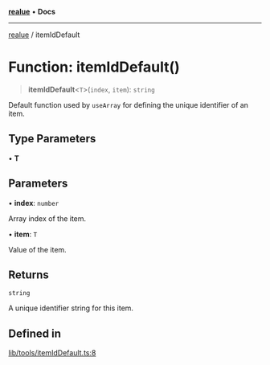 [**realue**](../README.md) • **Docs**

***

[realue](../README.md) / itemIdDefault

# Function: itemIdDefault()

> **itemIdDefault**\<`T`\>(`index`, `item`): `string`

Default function used by `useArray` for defining the unique identifier of an item.

## Type Parameters

• **T**

## Parameters

• **index**: `number`

Array index of the item.

• **item**: `T`

Value of the item.

## Returns

`string`

A unique identifier string for this item.

## Defined in

[lib/tools/itemIdDefault.ts:8](https://github.com/nevoland/realue/blob/0e2c9c1c8fa8490674c8cc5404b4ee41b440a4dd/lib/tools/itemIdDefault.ts#L8)
